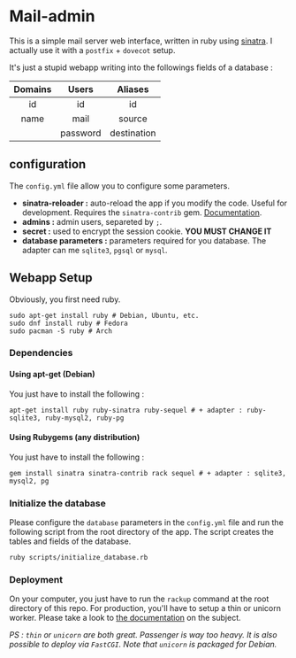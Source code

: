 # Mail-admin

This is a simple mail server web interface, written in ruby using
[sinatra](http://www.sinatrarb.com/). I actually use it with a `postfix` +
 `dovecot` setup.

It's just a stupid webapp writing into the followings fields of a database :

| Domains    | Users      |  Aliases    |
|:----------:|:----------:|:-----------:|
| id         | id         | id          |
| name       | mail       | source      |
|            | password   | destination |

## configuration

The `config.yml` file allow you to configure some parameters.

* **sinatra-reloader :** auto-reload the app if you modify the code. Useful for development. Requires the `sinatra-contrib` gem. [Documentation](http://www.sinatrarb.com/contrib/reloader.html).
* **admins :** admin users, separeted by `;`.
* **secret :** used to encrypt the session cookie. **YOU MUST CHANGE IT**
* **database parameters :** parameters required for you database. The adapter can me `sqlite3`, `pgsql` or `mysql`.

## Webapp Setup

Obviously, you first need ruby.

```
sudo apt-get install ruby # Debian, Ubuntu, etc.
sudo dnf install ruby # Fedora
sudo pacman -S ruby # Arch
```

### Dependencies
#### Using apt-get (Debian)

You just have to install the following :

```
apt-get install ruby ruby-sinatra ruby-sequel # + adapter : ruby-sqlite3, ruby-mysql2, ruby-pg
```

#### Using Rubygems (any distribution)

You just have to install the following :

```
gem install sinatra sinatra-contrib rack sequel # + adapter : sqlite3, mysql2, pg
```

### Initialize the database

Please configure the `database` parameters in the `config.yml` file and run the
following script from the root directory of the app. The script creates the tables
and fields of the database.

```
ruby scripts/initialize_database.rb
```

### Deployment

On your computer, you just have to run the `rackup` command at the root
directory of this repo. For production, you'll have to setup a thin or
unicorn worker. Please take a look to
[the documentation](http://recipes.sinatrarb.com/p/deployment) on the subject.

*PS : `thin` or `unicorn` are both great. Passenger is way too heavy. It is also
possible to deploy via `FastCGI`. Note that `unicorn` is packaged for Debian.*
